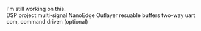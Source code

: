 I'm still working on this.  
DSP project
multi-signal NanoEdge Outlayer
resuable buffers
two-way uart com, command driven (optional)
